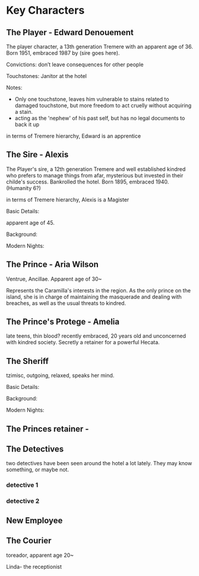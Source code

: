 # Key Characters

## The Player - Edward Denouement

The player character, a 13th generation Tremere with an apparent age of 36. Born 1951, embraced 1987 by (sire goes here).

Convictions: don’t leave consequences for other people

Touchstones: Janitor at the hotel

Notes:

* Only one touchstone, leaves him vulnerable to stains related to damaged touchstone, but more freedom to act cruelly without acquiring a stain.
* acting as the 'nephew' of his past self, but has no legal documents to back it up

in terms of Tremere hierarchy, Edward is an apprentice



## The Sire - Alexis

The Player's sire, a 12th generation Tremere and well established kindred who prefers to manage things from afar, mysterious but invested in their childe's success. Bankrolled the hotel. Born 1895, embraced 1940. (Humanity 6?)&#x20;

in terms of Tremere hierarchy, Alexis is a Magister

Basic Details:

apparent age of 45.&#x20;

Background:&#x20;

Modern Nights:&#x20;

## The Prince -   Aria Wilson

Ventrue, Ancillae. Apparent age of 30\~

Represents the Caramilla's interests in the region. As the only prince on the island, she is in charge of maintaining the masquerade and  dealing with breaches, as well as the usual threats to kindred.&#x20;



## The Prince's Protege - Amelia

late teens, thin blood? recently embraced, 20 years old and unconcerned with kindred society. Secretly a retainer for a powerful Hecata.&#x20;

## The Sheriff

tzimisc, outgoing, relaxed, speaks her mind.

Basic Details:



Background:&#x20;

Modern Nights:&#x20;

## The Princes retainer -&#x20;

## The Detectives

two detectives have been seen around the hotel a lot lately. They may know something, or maybe not.

### detective 1

### detective 2

## New Employee

## The Courier

toreador, apparent age 20\~

Linda- the receptionist

